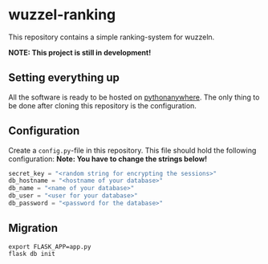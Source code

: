 # wuzzel-ranking
This repository contains a simple ranking-system for wuzzeln.

**NOTE: This project is still in development!**

## Setting everything up
All the software is ready to be hosted on [pythonanywhere](https://www.pythonanywhere.com/).
The only thing to be done after cloning this repository is the configuration.

## Configuration
Create a `config.py`-file in this repository.
This file should hold the following configuration:
**Note: You have to change the strings below!**
```python
secret_key = "<random string for encrypting the sessions>"
db_hostname = "<hostname of your database>"
db_name = "<name of your database>"
db_user = "<user for your database>"
db_password = "<password for the database>"

```

## Migration
```
export FLASK_APP=app.py
flask db init
```
